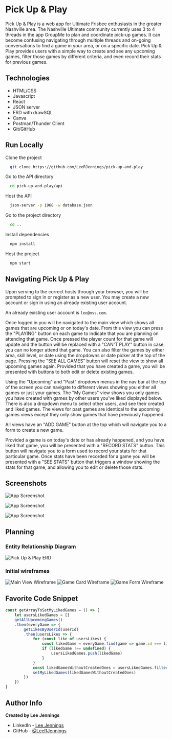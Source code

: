 # Pick Up & Play

Pick Up & Play is a web app for Ultimate Frisbee enthusiasts in the greater Nashville area. The Nashville Ultimate community currently uses 3 to 4 threads in the app GroupMe to plan and coordinate pick-up games. It can become confusing navigating through multiple threads and on-going conversations to find a game in your area, or on a specific date. Pick Up & Play provides users with a simple way to create and see any upcoming games, filter those games by different criteria, and even record their stats for previous games.

## Technologies
- HTML/CSS
- Javascript
- React
- JSON server
- ERD with drawSQL
- Canva
- Postman/Thunder Client
- Git/GitHub

## Run Locally

Clone the project

```bash
  git clone https://github.com/LeeRJennings/pick-up-and-play
```

Go to the API directory

```bash
  cd pick-up-and-play/api
```
Host the API

```bash
  json-server -p 1968 -w database.json
```
Go to the project directory

```bash
  cd ..
```

Install dependencies

```bash
  npm install
```

Host the project

```bash
  npm start
```

## Navigating Pick Up & Play

Upon serving to the correct hosts through your browser, you will be prompted to sign in or register as a new user. You may create a new account or sign in using an already existing user account. 

An already existing user account is `lee@nss.com`.

Once logged in you will be navigated to the main view which shows all games that are upcoming or on today's date. From this view you can press the "PLAYING" button on each game to indicate that you are planning on attending that game. Once pressed the player count for that game will update and the button will be replaced with a "CAN'T PLAY" button in case you can no longer attend that game. You can also filter the games by either area, skill level, or date using the dropdowns or date picker at the top of the page. Pressing the "SEE ALL GAMES" button will reset the view to show all upcoming games again. Provided that you have created a game, you will be presented with buttons to both edit or delete existing games.

Using the "Upcoming" and "Past" dropdown menus in the nav bar at the top of the screen you can navigate to different views showing you either all games or just your games. The "My Games" view shows you only games you have created with games by other users you've liked displayed below. There is also a dropdown menu to select other users, and see their created and liked games.  The views for past games are identical to the upcoming games views except they only show games that have previously happened.

All views have an "ADD GAME" button at the top which will navigate you to a form to create a new game.

Provided a game is on today's date or has already happened, and you have liked that game, you will be presented with a "RECORD STATS" button. This button will navigate you to a form used to record your stats for that particular game. Once stats have been recorded for a game you will be presented with a "SEE STATS" button that triggers a window showing the stats for that game, and allowing you to edit or delete those stats.

## Screenshots

![App Screenshot](/public/images/readme1.png)

![App Screenshot](/public/images/readme2.png)

![App Screenshot](/public/images/readme4.png)

## Planning

### Entity Relationship Diagram

![Pick Up & Play ERD ](/public/images/erd.png)

### Initial wireframes

![Main View Wireframe](/public/images/MainView.jpg)
![Game Card Wireframe](/public/images/GameCard.jpg)
![Game Form Wireframe](/public/images/updated-game-form.jpg)

## Favorite Code Snippet

```js
const getArrayToSetMyLikedGames = () => {
    let usersLikedGames = []
    getAllUpcomingGames()
    .then(everyGame => {
        getLikesByUserId(userId)
        .then(usersLikes => {
            for (const like of usersLikes) {
                const likedGame = everyGame.find(game => game.id === like.gameId)
                if (likedGame !== undefined) {
                    usersLikedGames.push(likedGame)
                }
            }
            const likedGamesWithoutCreatedOnes = usersLikedGames.filter(game => game.userId !== userId)
            setMyLikedGames(likedGamesWithoutCreatedOnes)
        })
    })
}
```

## Author Info
**Created by Lee Jennings**

- LinkedIn - [Lee Jennings](https://www.linkedin.com/in/leejennings/)
- GitHub - [@LeeRJennings](https://github.com/LeeRJennings)